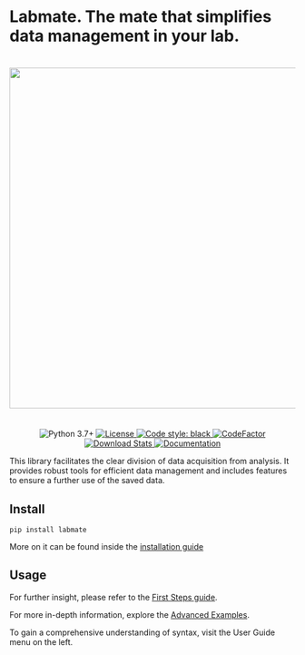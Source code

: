 # Labmate. The mate that simplifies data management in your lab.

<h1 align="center">
<img src="images/labmate-preview.png" width="600">
</h1>
<br/>

<div align="center">

<img src="https://img.shields.io/badge/python-3.7%2B-blue" alt="Python 3.7+">
<a href="https://github.com/kyrylo-gr/labmate/blob/main/LICENCE">
    <img src="https://img.shields.io/badge/license-LGPL-green" alt="License">
</a>
<a href="https://github.com/psf/black">
    <img src="https://img.shields.io/badge/code%20style-black-000000.svg" alt="Code style: black">
</a>
<a href="https://www.codefactor.io/repository/github/kyrylo-gr/labmate/overview/main">
    <img src="https://www.codefactor.io/repository/github/kyrylo-gr/labmate/badge/main" alt="CodeFactor">
</a>
<a href="https://pypistats.org/packages/labmate">
    <img src="https://img.shields.io/pypi/dm/labmate" alt="Download Stats">
</a>
<a href="https://kyrylo-gr.github.io/labmate/">
    <img src="https://img.shields.io/badge/docs-blue" alt="Documentation">
</a>
</div>

This library facilitates the clear division of data acquisition from analysis. It provides robust tools for efficient data management and includes features to ensure a further use of the saved data.

## Install

`pip install labmate`

More on it can be found inside the [installation guide](starting_guide/install.md)

## Usage

For further insight, please refer to the [First Steps guide](starting_guide/first_steps.md).

For more in-depth information, explore the [Advanced Examples](starting_guide/advanced_examples.md).

To gain a comprehensive understanding of syntax, visit the User Guide menu on the left.
